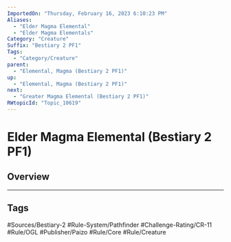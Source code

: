 ```yaml
---
ImportedOn: "Thursday, February 16, 2023 6:10:23 PM"
Aliases:
  - "Elder Magma Elemental"
  - "Elder Magma Elementals"
Category: "Creature"
Suffix: "Bestiary 2 PF1"
Tags:
  - "Category/Creature"
parent:
  - "Elemental, Magma (Bestiary 2 PF1)"
up:
  - "Elemental, Magma (Bestiary 2 PF1)"
next:
  - "Greater Magma Elemental (Bestiary 2 PF1)"
RWtopicId: "Topic_10619"
---
```

# Elder Magma Elemental (Bestiary 2 PF1)
## Overview

---
## Tags
#Sources/Bestiary-2 #Rule-System/Pathfinder #Challenge-Rating/CR-11 #Rule/OGL #Publisher/Paizo #Rule/Core #Rule/Creature

